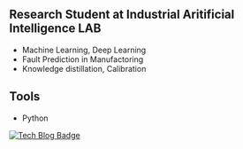 ## Research Student at Industrial Aritificial Intelligence LAB 
- Machine Learning, Deep Learning
- Fault Prediction in Manufactoring
- Knowledge distillation, Calibration

## Tools
- Python

[![Tech Blog Badge](http://img.shields.io/badge/-Tech%20blog-black?style=flat-square&logo=github&link=https://zzsza.github.io/)](https://zzsza.github.io/)
	
